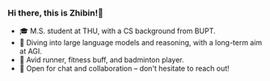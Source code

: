 ### Hi there, this is Zhibin!👋

- 🎓 M.S. student at THU, with a CS background from BUPT.
- 🔭 Diving into large language models and reasoning, with a long-term aim at AGI.
- 🏃 Avid runner, fitness buff, and badminton player.
- 💬 Open for chat and collaboration – don't hesitate to reach out!

<!-- - :zap: Fun fact: I have discovered a truly marvelous fun fact, which this margin is too narrow to contain. -->
<!-- - 😄 Pronouns: ... -->
<!-- - 🤔 I’m looking for help with ... -->

<!-- [![ZubinGou's GitHub stats](https://github-readme-stats.vercel.app/api?username=ZubinGou&count_private=true&show_icons=true)](https://github.com/anuraghazra/github-readme-stats) -->

<!-- [![Top Langs](https://github-readme-stats.vercel.app/api/top-langs/?username=ZubinGou&layout=compact)](https://github.com/anuraghazra/github-readme-stats) -->

<!-- [![willianrod's wakatime stats](https://github-readme-stats.vercel.app/api/wakatime?username=ZubinGou&layout=compact)](https://github.com/anuraghazra/github-readme-stats) -->
